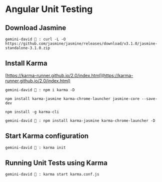 # Angular Unit Testing

## Download Jasmine

`gemini-david 🌴 : curl -L -O https://github.com/jasmine/jasmine/releases/download/v3.1.0/jasmine-standalone-3.1.0.zip`

## Install Karma

[https://karma-runner.github.io/2.0/index.html](https://karma-runner.github.io/2.0/index.html)

`gemini-david 🌴 : npm i karma -D`

`npm install karma-jasmine karma-chrome-launcher jasmine-core --save-dev`

`npm install -g karma-cli`

`gemini-david 🌴 : npm install karma-jasmine karma-chrome-launcher -D`

## Start Karma configuration

`gemini-david 🌴 : karma init`

## Running Unit Tests using Karma

`gemini-david 🌴 : karma start karma.conf.js`